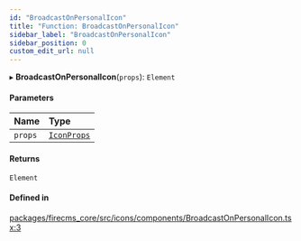 ```yaml
---
id: "BroadcastOnPersonalIcon"
title: "Function: BroadcastOnPersonalIcon"
sidebar_label: "BroadcastOnPersonalIcon"
sidebar_position: 0
custom_edit_url: null
---
```


▸ **BroadcastOnPersonalIcon**(`props`): `Element`

#### Parameters

| Name | Type |
| :------ | :------ |
| `props` | [`IconProps`](../types/IconProps.md) |

#### Returns

`Element`

#### Defined in

[packages/firecms_core/src/icons/components/BroadcastOnPersonalIcon.tsx:3](https://github.com/FireCMSco/firecms/blob/d45f3739/packages/firecms_core/src/icons/components/BroadcastOnPersonalIcon.tsx#L3)
